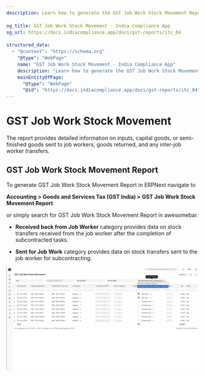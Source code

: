 ```yaml
---
description: Learn how to generate the GST Job Work Stock Movement Report and use it to streamline the filing of ITC-04 returns.

og_title: GST Job Work Stock Movement - India Compliance App
og_url: https://docs.indiacompliance.app/docs/gst-reports/itc_04

structured_data:
  - "@context": "https://schema.org"
    "@type": "WebPage"
    name: "GST Job Work Stock Movement - India Compliance App"
    description: "Learn how to generate the GST Job Work Stock Movement Report and use it to streamline the filing of ITC-04 returns."
    mainEntityOfPage:
      "@type": "WebPage"
      "@id": "https://docs.indiacompliance.app/docs/gst-reports/itc_04"
---
```


# GST Job Work Stock Movement

The report provides detailed information on inputs, capital goods, or
semi-finished goods sent to job workers, goods returned, and any inter-job
worker transfers.

## GST Job Work Stock Movement Report

To generate GST Job Work Stock Movement Report in ERPNext navigate to

**Accounting > Goods and Services Tax (GST India) > GST Job Work Stock Movement
Report**

or simply search for GST Job Work Stock Movement Report in awesomebar.

- **Received back from Job Worker** category provides data on stock transfers
  received from the job worker after the completion of subcontracted tasks.

- **Sent for Job Work** category provides data on stock transfers sent to the
  job worker for subcontracting.

![GST Job Work Stock Movement Report](./assets/gst_job_work_stock_movement_report.png)
